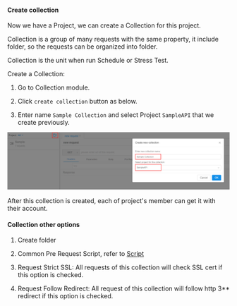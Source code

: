 #### Create collection

Now we have a Project, we can create a Collection for this project.

Collection is a group of many requests with the same property,
it include folder, so the requests can be organized into folder.

Collection is the unit when run Schedule or Stress Test.

Create a Collection:

1. Go to Collection module.

2. Click `create collection` button as below.

3. Enter name `Sample Collection` and select Project `SampleAPI` that we create previously.

![](https://raw.githubusercontent.com/brookshi/images/master/Hitchhiker/simple_tutorial/collection_create.png)

After this collection is created, each of project's member can get it with their account.

#### Collection other options

1. Create folder

2. Common Pre Request Script, refer to [Script](../Script/Common_Pre_Script.md)

3. Request Strict SSL: All requests of this collection will check SSL cert if this option is checked.

4. Request Follow Redirect: All request of this collection will follow http 3** redirect if this option is checked.